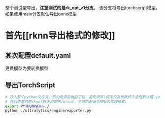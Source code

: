 整个测试型导出，**注意测试的是rk_opt_v1分支**， 该分支将导出torchscript模型，如果使用main分支默认导出onnx模型
# 首先[[rknn导出格式的修改]]
## 其次配置default.yaml
更换模型为要转换模型
## 导出TorchScript
```bash
# 导入整个python文件夹，目的是调用当前工程，避免调库(调库没有参数传入会是默认值 yolov8n.yaml和TorchScript)
# 我们需要的是rknn(野火自加的format，生成的是适合NPU的推理格式)
export PYTHONPATH=./
python ./ultralytics/engine/exporter.py
```
